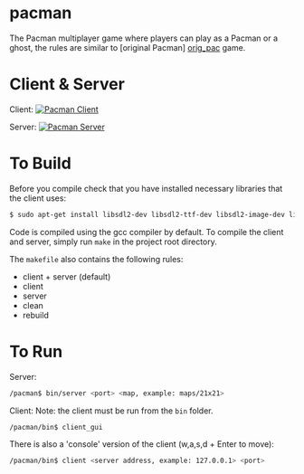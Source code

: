 # pacman
The Pacman multiplayer game where players can play as a Pacman or a ghost, the rules are similar to [original Pacman] [orig_pac] game.
# Client & Server
Client:
[![Pacman Client](https://raw.githubusercontent.com/SomePeaceStudio/packman/new-prot/pacman-client.png)](https://raw.githubusercontent.com/SomePeaceStudio/packman/new-prot/pacman-client.png)

Server:
[![Pacman Server](https://raw.githubusercontent.com/SomePeaceStudio/packman/new-prot/pacman-server.png)](https://raw.githubusercontent.com/SomePeaceStudio/packman/new-prot/pacman-server.png)

# To Build
Before you compile check that you have installed necessary libraries that the client uses:
```sh
$ sudo apt-get install libsdl2-dev libsdl2-ttf-dev libsdl2-image-dev libgtk-3-dev
```

Code is compiled using the gcc compiler by default. To compile the client and server, simply run `make` in the project root directory. 

The `makefile` also contains the following rules:
* client + server (default)
* client
* server
* clean
* rebuild

# To Run

Server:
```sh
/pacman$ bin/server <port> <map, example: maps/21x21>
```

Client:
Note: the client must be run from the `bin` folder.
```sh
/pacman/bin$ client_gui
```

There is also a 'console' version of the client (w,a,s,d + Enter to move):
```sh
/pacman/bin$ client <server address, example: 127.0.0.1> <port>
```

[orig_pac]: https://en.wikipedia.org/wiki/Pac-Man